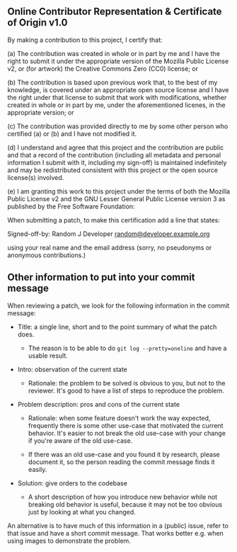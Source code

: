 ## Online Contributor Representation & Certificate of Origin v1.0

By making a contribution to this project, I certify that:

(a) The contribution was created in whole or in part by me and I
    have the right to submit it under the appropriate
    version of the Mozilla Public License v2, or (for artwork)
    the Creative Commons Zero (CC0) license; or

(b) The contribution is based upon previous work that, to the best of
    my knowledge, is covered under an appropriate open source license
    and I have the right under that license to submit that work with
    modifications, whether created in whole or in part by me, under
    the aforementioned licenes, in the appropriate version; or

(c) The contribution was provided directly to me by some other person
    who certified (a) or (b) and I have not modified it.

(d) I understand and agree that this project and the contribution are
    public and that a record of the contribution (including all
    metadata and personal information I submit with it, including my
    sign-off) is maintained indefinitely and may be redistributed
    consistent with this project or the open source license(s)
    involved.

(e) I am granting this work to this project under the terms of both
    the Mozilla Public License v2 and the GNU Lesser General Public
    License version 3 as published by the Free Software Foundation:

When submitting a patch, to make this certification add a line that
states:

Signed-off-by: Random J Developer <random@developer.example.org>

using your real name and the email address (sorry, no pseudonyms
or anonymous contributions.)

## Other information to put into your commit message

When reviewing a patch, we look for the following information in the commit message:

- Title: a single line, short and to the point summary of what the patch does.

  - The reason is to be able to do `git log --pretty=oneline` and have a usable result.

- Intro: observation of the current state

  - Rationale: the problem to be solved is obvious to you, but not to the reviewer. It's good to
    have a list of steps to reproduce the problem.

- Problem description: pros and cons of the current state

  - Rationale: when some feature doesn't work the way expected, frequently there is some other
    use-case that motivated the current behavior. It's easier to not break the old use-case with
    your change if you're aware of the old use-case.

  - If there was an old use-case and you found it by research, please document it, so the person
    reading the commit message finds it easily.

- Solution: give orders to the codebase

  - A short description of how you introduce new behavior while not breaking old behavior is useful,
    because it may not be too obvious just by looking at what you changed.

An alternative is to have much of this information in a (public) issue, refer to that issue and have
a short commit message. That works better e.g. when using images to demonstrate the problem.
